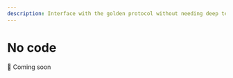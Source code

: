```yaml
---
description: Interface with the golden protocol without needing deep technical skills.
---
```


# No code

👀 Coming soon
